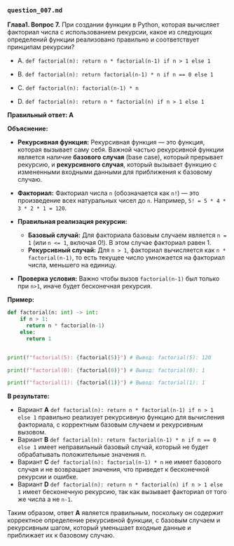 ### `question_007.md`

**Глава1. Вопрос 7.** При создании функции в Python, которая вычисляет факториал числа с использованием рекурсии, какое из следующих определений функции реализовано правильно и соответствует принципам рекурсии?

- A.  `def factorial(n): return n * factorial(n-1) if n > 1 else 1`

- B.  `def factorial(n): return factorial(n-1) * n if n == 0 else 1`

- C.  `def factorial(n): factorial(n-1) * n`

- D.  `def factorial(n): return n * factorial(n) if n > 1 else 1`

**Правильный ответ: A**

**Объяснение:**

*   **Рекурсивная функция:** Рекурсивная функция — это функция, которая вызывает саму себя. Важной частью рекурсивной функции является наличие **базового случая** (base case), который прерывает рекурсию, и **рекурсивного случая**, который вызывает функцию с измененными входными данными для приближения к базовому случаю.

*   **Факториал:** Факториал числа `n` (обозначается как `n!`) — это произведение всех натуральных чисел до `n`. Например, `5! = 5 * 4 * 3 * 2 * 1 = 120`.

*   **Правильная реализация рекурсии:**
    *   **Базовый случай:** Для факториала базовым случаем является `n = 1` (или `n <= 1`, включая 0!). В этом случае факториал равен 1.
    *   **Рекурсивный случай:** Для `n > 1`, факториал вычисляется как `n * factorial(n-1)`, то есть текущее число умножается на факториал числа, меньшего на единицу.
*   **Проверка условия:** Важно чтобы вызов `factorial(n-1)` был только при `n>1`, иначе будет бесконечная рекурсия.

**Пример:**

```python
def factorial(n: int) -> int:
    if n > 1:
      return n * factorial(n-1)
    else:
      return 1


print(f"factorial(5): {factorial(5)}") # Вывод: factorial(5): 120

print(f"factorial(0): {factorial(0)}") # Вывод: factorial(0): 1

print(f"factorial(1): {factorial(1)}") # Вывод: factorial(1): 1
```

**В результате:**

*   Вариант **A** `def factorial(n): return n * factorial(n-1) if n > 1 else 1` правильно реализует рекурсивную функцию для вычисления факториала, с корректным базовым случаем и рекурсивным вызовом.
*   Вариант **B** `def factorial(n): return factorial(n-1) * n if n == 0 else 1` имеет неправильный базовый случай, который не будет обрабатывать положительные значения n.
*   Вариант **C** `def factorial(n): factorial(n-1) * n` не имеет базового случая и не возвращает значения, что приведет к бесконечной рекурсии и ошибке.
*    Вариант **D** `def factorial(n): return n * factorial(n) if n > 1 else 1` имеет бесконечную рекурсию, так как вызывает факториал от того же числа а не `n-1`.

Таким образом, ответ **A** является правильным, поскольку он содержит корректное определение рекурсивной функции, с базовым случаем и рекурсивным шагом, который уменьшает входные данные и приближает их к базовому случаю.
